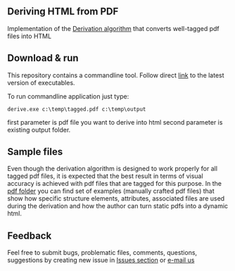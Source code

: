 ## Deriving HTML from PDF 

Implementation of the [Derivation algorithm](https://www.pdfa.org/resource/deriving-html-from-pdf/) that converts well-tagged pdf files into HTML

## Download & run
This repository contains a commandline tool. Follow direct [link](https://github.com/Normex/PDF-Derivation/releases/latest/download/bin.zip) to the latest version of executables.


To run commandline application just type:

```batch
derive.exe c:\temp\tagged.pdf c:\temp\output
``` 
first parameter is pdf file you want to derive into html
second parameter is existing output folder.

## Sample files

Even though the derivation algorithm is designed to work properly for all tagged pdf files, it is expected that the best result in terms of visual accuracy is achieved with pdf files that are tagged for this purpose. In the [pdf folder](https://github.com/Normex/PDF-Derivation/blob/master/pdf/README.md) you can find set of examples (manually crafted pdf files) that show how specific structure elements, attributes, associated files are used during the derivation and how the author can turn static pdfs into a dynamic html. 



## Feedback

Feel free to submit bugs, problematic files, comments, questions, suggestions by creating new issue in [Issues section](https://github.com/Normex/PDF-Derivation/issues) or [e-mail us](mailto:pdf-derivation@digitaldocuments.org) 

